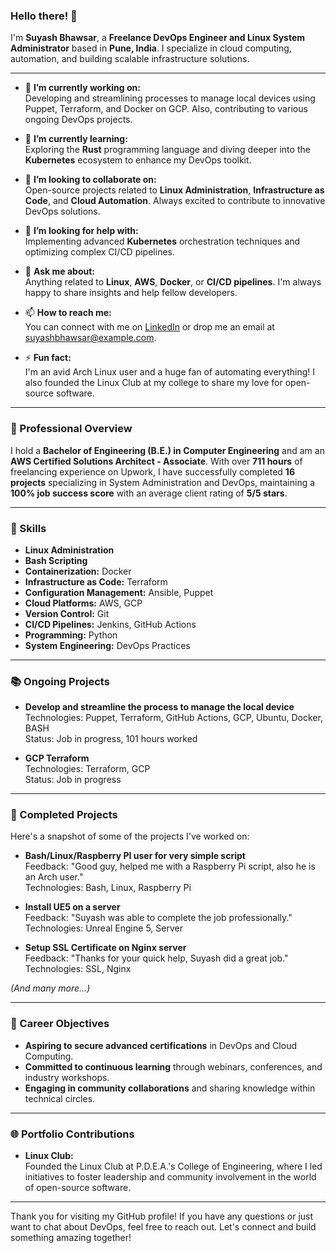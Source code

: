### Hello there! 👋

I'm **Suyash Bhawsar**, a **Freelance DevOps Engineer and Linux System Administrator** based in **Pune, India**. I specialize in cloud computing, automation, and building scalable infrastructure solutions.

---

- 🔭 **I’m currently working on:**  
  Developing and streamlining processes to manage local devices using Puppet, Terraform, and Docker on GCP. Also, contributing to various ongoing DevOps projects.

- 🌱 **I’m currently learning:**  
  Exploring the **Rust** programming language and diving deeper into the **Kubernetes** ecosystem to enhance my DevOps toolkit.

- 👯 **I’m looking to collaborate on:**  
  Open-source projects related to **Linux Administration**, **Infrastructure as Code**, and **Cloud Automation**. Always excited to contribute to innovative DevOps solutions.

- 🤔 **I’m looking for help with:**  
  Implementing advanced **Kubernetes** orchestration techniques and optimizing complex CI/CD pipelines.

- 💬 **Ask me about:**  
  Anything related to **Linux**, **AWS**, **Docker**, or **CI/CD pipelines**. I'm always happy to share insights and help fellow developers.

- 📫 **How to reach me:**  
  You can connect with me on [LinkedIn](https://www.linkedin.com/in/suyashbhawsar) or drop me an email at suyashbhawsar@example.com.

- ⚡ **Fun fact:**  
  I'm an avid Arch Linux user and a huge fan of automating everything! I also founded the Linux Club at my college to share my love for open-source software.

---

### 📜 Professional Overview

I hold a **Bachelor of Engineering (B.E.) in Computer Engineering** and am an **AWS Certified Solutions Architect - Associate**. With over **711 hours** of freelancing experience on Upwork, I have successfully completed **16 projects** specializing in System Administration and DevOps, maintaining a **100% job success score** with an average client rating of **5/5 stars**.

---

### 🔧 Skills

- **Linux Administration**
- **Bash Scripting**
- **Containerization:** Docker
- **Infrastructure as Code:** Terraform
- **Configuration Management:** Ansible, Puppet
- **Cloud Platforms:** AWS, GCP
- **Version Control:** Git
- **CI/CD Pipelines:** Jenkins, GitHub Actions
- **Programming:** Python
- **System Engineering:** DevOps Practices

---

### 📚 Ongoing Projects

- **Develop and streamline the process to manage the local device**  
  Technologies: Puppet, Terraform, GitHub Actions, GCP, Ubuntu, Docker, BASH  
  Status: Job in progress, 101 hours worked

- **GCP Terraform**  
  Technologies: Terraform, GCP  
  Status: Job in progress

---

### 🌟 Completed Projects

Here's a snapshot of some of the projects I've worked on:

- **Bash/Linux/Raspberry PI user for very simple script**  
  Feedback: "Good guy, helped me with a Raspberry Pi script, also he is an Arch user."  
  Technologies: Bash, Linux, Raspberry Pi

- **Install UE5 on a server**  
  Feedback: "Suyash was able to complete the job professionally."  
  Technologies: Unreal Engine 5, Server

- **Setup SSL Certificate on Nginx server**  
  Feedback: "Thanks for your quick help, Suyash did a great job."  
  Technologies: SSL, Nginx

*(And many more...)*

---

### 🎯 Career Objectives

- **Aspiring to secure advanced certifications** in DevOps and Cloud Computing.
- **Committed to continuous learning** through webinars, conferences, and industry workshops.
- **Engaging in community collaborations** and sharing knowledge within technical circles.

---

### 🌐 Portfolio Contributions

- **Linux Club:**  
  Founded the Linux Club at P.D.E.A.'s College of Engineering, where I led initiatives to foster leadership and community involvement in the world of open-source software.

---

Thank you for visiting my GitHub profile! If you have any questions or just want to chat about DevOps, feel free to reach out. Let's connect and build something amazing together!
